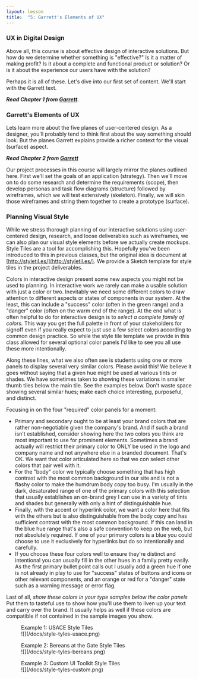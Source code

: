 ```yaml
---
layout: lesson
title:  "5: Garrett's Elements of UX"
---
```

### UX in Digital Design

Above all, this course is about effective design of interactive solutions. But how do we determine whether something is "effective?" Is it a matter of making profit? Is it about a complete and functional product or solution? Or is it about the experience our users have with the solution?

Perhaps it is all of these. Let's dive into our first set of content. We'll start with the Garrett text.

***Read Chapter 1 from [Garrett][garrett]***.

### Garrett's Elements of UX

Lets learn more about the five planes of user-centered design. As a designer, you'll probably tend to think first about the way something should look. But the planes Garrett explains provide a richer context for the visual (surface) aspect.

***Read Chapter 2 from [Garrett][garrett]***

Our project processes in this course will largely mirror the planes outlined here. First we'll set the goals of an application (strategy). Then we'll move on to do some research and determine the requirements (scope), then develop personas and task flow diagrams (structure) followed by wireframes, which we will test extensively (skeleton). Finally, we will skin those wireframes and string them together to create a prototype (surface).

[garrett]: http://0-proquest.safaribooksonline.com.library.cedarville.edu/book/web-design-and-development/9780321688651


### Planning Visual Style

While we stress thorough planning of our interactive solutions using user-centered design, research, and loose deliverables such as wireframes, we can also plan our visual style elements before we actually create mockups. Style Tiles are a tool for accomplishing this. Hopefully you've been introduced to this in previous classes, but the original idea is document at [http://styletil.es/](http://styletil.es/). We provide a Sketch template for style tiles in the project deliverables.

Colors in interactive design present some new aspects you might not be used to planning. In interactive work we rarely can make a usable solution with just a color or two. Inevitably we need some different colors to draw attention to different aspects or states of components in our system. At the least, this can include a "success" color (often in the green range) and a "danger" color (often on the warm end of the range). At the end what is often helpful to do for interactive design is to *select a complete family of colors.* This way you get the full palette in front of your stakeholders for signoff even if you really expect to just use a few select colors according to common design practice. So while the style tile template we provide in this class allowed for several optional color panels I'd like to see you all use these more intentionally.

Along these lines, what we also often see is students using one or more panels to display several very similar colors. Please avoid this! We believe it goes without saying that a given hue might be used at various tints or shades. We have sometimes taken to showing these variations in smaller thumb tiles below the main tile. See the examples below. Don't waste space showing several similar hues; make each choice interesting, purposeful, and distinct.

Focusing in on the four "required" color panels for a moment:

* Primary and secondary ought to be at least your brand colors that are rather non-negotiable given the company's brand. And if such a brand isn't established, consider showing here the two colors you think are most important to use for prominent elements. Sometimes a brand actually will restrict their primary color to ONLY be used in the logo and company name and not anywhere else in a branded document. That's OK. We want that color articulated here so that we con select other colors that pair well with it.
* For the "body" color we typically choose something that has high contrast with the most common background in our site and is not a flashy color to make the humdrum body copy too busy. I'm usually in the dark, desaturated range of one of the primary colors with this selection that usually establishes an on-brand grey I can use in a variety of tints and shades but generally with only a hint of distinguishable hue.
* Finally, with the accent or hyperlink color, we want a color here that fits with the others but is also distinguishable from the body copy and has sufficient contrast with the most common background. If this can land in the blue hue range that's also a safe convention to keep on the web, but not absolutely required. If one of your primary colors is a blue you could choose to use it exclusively for hyperlinks but do so intentionally and carefully.
* If you choose these four colors well to ensure they're distinct and intentional you can usually fill in the other hues in a family pretty easily. As the first primary bullet point calls out I usually add a green hue if one is not already in play to use for "success" states of buttons and icons or other relevant components, and an orange or red for a "danger" state such as a warning message or error flag.

Last of all, *show these colors in your type samples below the color panels* Put them to tasteful use to show how you'll use them to liven up your text and carry over the brand. It usually helps as well if these colors are compatible if not contained in the sample images you show.


<figure class="figure--light">
<figcaption>Example 1: USACE Style Tiles</figcaption>
![](/docs/style-tyles-usace.png)
</figure>

<figure class="figure--light">
<figcaption>Example 2: Bereans at the Gate Style Tiles</figcaption>
![](/docs/style-tyles-bereans.png)
</figure>

<figure class="figure--light">
<figcaption>Example 3: Custom UI Toolkit Style Tiles</figcaption>
![](/docs/style-tyles-custom.png)
</figure>

